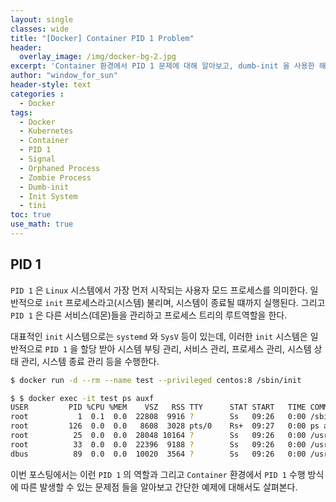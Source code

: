 ```yaml
--- 
layout: single
classes: wide
title: "[Docker] Container PID 1 Problem"
header:
  overlay_image: /img/docker-bg-2.jpg
excerpt: 'Container 환경에서 PID 1 문제에 대해 알아보고, dumb-init 을 사용한 해결 방법에 대해 알아보자'
author: "window_for_sun"
header-style: text
categories :
  - Docker
tags:
  - Docker
  - Kubernetes
  - Container
  - PID 1
  - Signal
  - Orphaned Process
  - Zombie Process
  - Dumb-init
  - Init System
  - tini
toc: true
use_math: true
---  
```


## PID 1
`PID 1` 은 `Linux` 시스템에서 가장 먼저 시작되는 사용자 모드 프로세스를 의미한다. 
일반적으로 `init` 프로세스라고(시스템) 불리며, 시스템이 종료될 떄까지 실행된다. 
그리고 `PID 1` 은 다른 서비스(데몬)들을 관리하고 프로세스 트리의 루트역할을 한다.  

대표적인 `init` 시스템으로는 `systemd` 와 `SysV` 등이 있는데, 
이러한 `init` 시스템은 일반적으로 `PID 1` 을 할당 받아 시스템 부팅 관리, 서비스 관리, 프로세스 관리, 시스템 상태 관리, 시스템 종료 관리 등을 수행한다. 

```bash
$ docker run -d --rm --name test --privileged centos:8 /sbin/init

$ $ docker exec -it test ps auxf  
USER         PID %CPU %MEM    VSZ   RSS TTY      STAT START   TIME COMMAND
root           1  0.1  0.0  22808  9916 ?        Ss   09:26   0:00 /sbin/init
root         126  0.0  0.0   8608  3028 pts/0    Rs+  09:27   0:00 ps auxf
root          25  0.0  0.0  28048 10164 ?        Ss   09:26   0:00 /usr/lib/systemd/systemd-journald
root          33  0.0  0.0  22396  9188 ?        Ss   09:26   0:00 /usr/lib/systemd/systemd-udevd
dbus          89  0.0  0.0  10020  3564 ?        Ss   09:26   0:00 /usr/bin/dbus-daemon --system --address=systemd: --nofork --nopidfile --system

```  

이번 포스팅에서는 이런 `PID 1` 의 역할과 그리고 `Container` 환경에서 `PID 1` 수행 방식에 따른 발생할 수 있는 문제점 들을 알아보고 
간단한 예제에 대해서도 살펴본다.  
